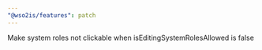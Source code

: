 ```yaml
---
"@wso2is/features": patch
---
```


Make system roles not clickable when isEditingSystemRolesAllowed is false
